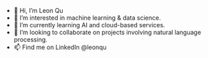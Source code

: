- 👋 Hi, I’m Leon Qu
- 👀 I’m interested in machine learning & data science.
- 🌱 I’m currently learning AI and cloud-based services.
- 💞️ I’m looking to collaborate on projects involving natural language processing.
- 📫 Find me on LinkedIn @leonqu

<!---
qu-leon/qu-leon is a ✨ special ✨ repository because its `README.md` (this file) appears on your GitHub profile.
You can click the Preview link to take a look at your changes.
--->
